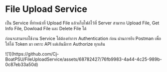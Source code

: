 # File Upload Service
<p> เป็น Service ที่ทำหน้าที่ Upload File แล้วเก็บไฟล์ไว้ที่ Server สามารถ Upload File, Get Info File, Dowload File และ Delete File ได้ </p>
<p> ก่อนจะสามารถใช้งาน Service ได้ต้องทำการ Authentication ก่อน ผ่านการยิง Postman เพื่อให้ได้ Token มา เพราะ API แต่เส้นมีการ Authorize ทุกเส้น </p>
![1](https://github.com/Cj-BoatPSU/FileUploadService/assets/68782427/76fb9983-4a44-4c25-989b-0c87eb33a50d)

